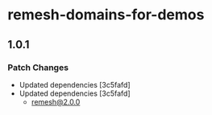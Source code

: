 # remesh-domains-for-demos

## 1.0.1

### Patch Changes

- Updated dependencies [3c5fafd]
- Updated dependencies [3c5fafd]
  - remesh@2.0.0
